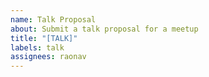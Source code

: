 ```yaml
---
name: Talk Proposal
about: Submit a talk proposal for a meetup
title: "[TALK]"
labels: talk
assignees: raonav
---
```



